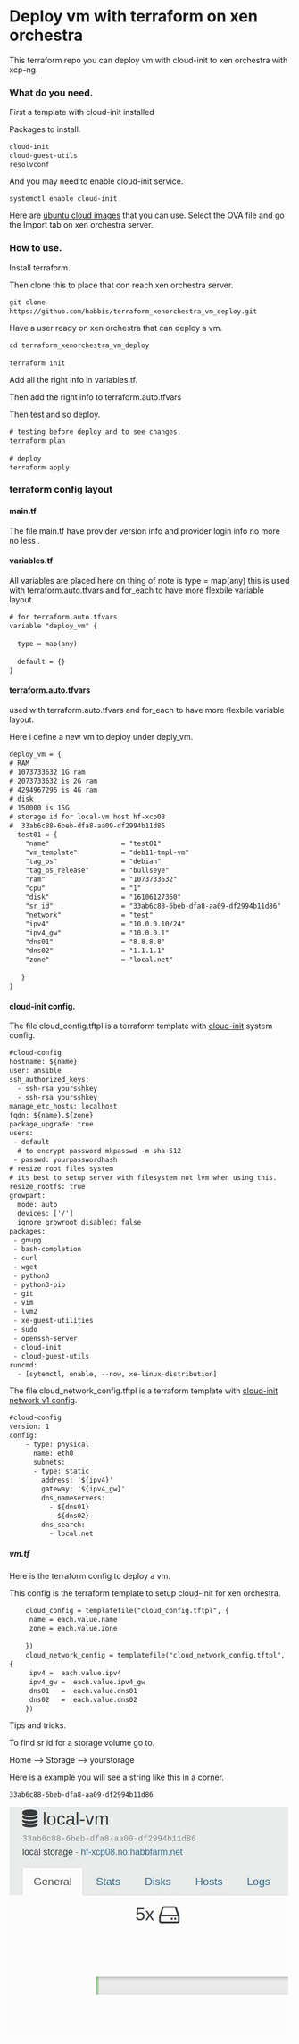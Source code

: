 # Deploy vm with terraform on xen orchestra


This terraform repo you can deploy vm with cloud-init to xen orchestra with xcp-ng.


### What do you need.

First a template with cloud-init installed


Packages to install.
```
cloud-init
cloud-guest-utils
resolvconf
```

And you may need to enable cloud-init service.
```
systemctl enable cloud-init
```

Here are [ubuntu cloud images](https://cloud-images.ubuntu.com/) that you can use.
Select the OVA file and go the Import tab on xen orchestra server.


### How to use.

Install terraform.

Then clone this to place that con reach xen orchestra server.
```
git clone https://github.com/habbis/terraform_xenorchestra_vm_deploy.git
```

Have a user ready on xen orchestra that can deploy a vm.



```
cd terraform_xenorchestra_vm_deploy

terraform init

```

Add all the right info in variables.tf.

Then add the right info to terraform.auto.tfvars 

Then test and so deploy.
```
# testing before deploy and to see changes.
terraform plan

# deploy
terraform apply
```




### terraform config layout


#### main.tf

The file main.tf have provider version info and provider login info no more
no less .



#### variables.tf

All variables are placed here on thing of note is type = map(any)
this is used with terraform.auto.tfvars and for_each to have more
flexbile variable layout.

```
# for terraform.auto.tfvars
variable "deploy_vm" {

  type = map(any)

  default = {}
}

```

#### terraform.auto.tfvars

used with terraform.auto.tfvars and for_each to have more flexbile variable layout.

Here i define a new vm to deploy under deply_vm.


```
deploy_vm = {
# RAM
# 1073733632 1G ram
# 2073733632 is 2G ram
# 4294967296 is 4G ram
# disk
# 150000 is 15G
# storage id for local-vm host hf-xcp08
#  33ab6c88-6beb-dfa8-aa09-df2994b11d86
  test01 = {
    "name"                  = "test01"
    "vm_template"           = "deb11-tmpl-vm"
    "tag_os"                = "debian"
    "tag_os_release"        = "bullseye"
    "ram"                   = "1073733632"
    "cpu"                   = "1"
    "disk"                  = "16106127360"
    "sr_id"                 = "33ab6c88-6beb-dfa8-aa09-df2994b11d86"
    "network"               = "test"
    "ipv4"                  = "10.0.0.10/24"
    "ipv4_gw"               = "10.0.0.1"
    "dns01"                 = "8.8.8.8"
    "dns02"                 = "1.1.1.1"
    "zone"                  = "local.net"

   }
}
```

#### cloud-init config.




The file cloud_config.tftpl is a terraform template with [cloud-init](https://cloudinit.readthedocs.io/en/latest/topics/format.html) system config.

```
#cloud-config
hostname: ${name}
user: ansible
ssh_authorized_keys:
  - ssh-rsa yoursshkey
  - ssh-rsa yoursshkey
manage_etc_hosts: localhost
fqdn: ${name}.${zone}
package_upgrade: true
users:
 - default
  # to encrypt password mkpasswd -m sha-512
 - passwd: yourpasswordhash
# resize root files system
# its best to setup server with filesystem not lvm when using this.
resize_rootfs: true
growpart:
  mode: auto
  devices: ['/']
  ignore_growroot_disabled: false
packages:
 - gnupg 
 - bash-completion
 - curl
 - wget
 - python3
 - python3-pip
 - git
 - vim
 - lvm2
 - xe-guest-utilities
 - sudo
 - openssh-server
 - cloud-init
 - cloud-guest-utils
runcmd:
  - [sytemctl, enable, --now, xe-linux-distribution]
```

The file cloud_network_config.tftpl is a terraform template with [cloud-init network v1 config](https://cloudinit.readthedocs.io/en/latest/topics/network-config-format-v1.html).

```
#cloud-config
version: 1
config:
    - type: physical
      name: eth0
      subnets:
      - type: static
        address: '${ipv4}'
        gateway: '${ipv4_gw}'
        dns_nameservers:
          - ${dns01}
          - ${dns02}
        dns_search:
          - local.net
```


##### vm.tf

Here is the terraform config to deploy a vm.


This config is the terraform template to setup cloud-init for 
xen orchestra.

```
    cloud_config = templatefile("cloud_config.tftpl", {
     name = each.value.name
     zone = each.value.zone

    })
    cloud_network_config = templatefile("cloud_network_config.tftpl", {
     ipv4 =  each.value.ipv4
     ipv4_gw =  each.value.ipv4_gw
     dns01   =  each.value.dns01
     dns02   =  each.value.dns02
    })
```


Tips and tricks.

To find sr id for a storage volume go to.

Home --> Storage --> yourstorage


Here is a example you will see a string like this in a corner.

```
33ab6c88-6beb-dfa8-aa09-df2994b11d86
```

![SR id ](.pics/xen_orchestra_sr_id.png)


